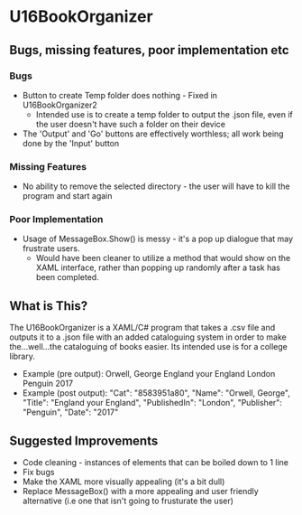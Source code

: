 # U16BookOrganizer

## Bugs, missing features, poor implementation etc

### Bugs

- Button to create Temp folder does nothing - Fixed in U16BookOrganizer2
  - Intended use is to create a temp folder to output the .json file, even if the user doesn't have such a folder on their device
- The 'Output' and 'Go' buttons are effectively worthless; all work being done by the 'Input' button

### Missing Features

- No ability to remove the selected directory - the user will have to kill the program and start again

### Poor Implementation

- Usage of MessageBox.Show() is messy - it's a pop up dialogue that may frustrate users.
  - Would have been cleaner to utilize a method that would show on the XAML interface, rather than popping up randomly after a task has been completed.

## What is This?

The U16BookOrganizer is a XAML/C# program that takes a .csv file and outputs it to a .json file with an added cataloguing system in order to make the...well...the cataloguing of books easier. Its intended use is for a college library.

- Example (pre output):
  Orwell, George	England your England	London	Penguin	2017
- Example (post output):
  "Cat": "8583951a80",
    "Name": "Orwell, George",
    "Title": "England your England",
    "PublishedIn": "London",
    "Publisher": "Penguin",
    "Date": "2017"
    
## Suggested Improvements

- Code cleaning - instances of elements that can be boiled down to 1 line
- Fix bugs
- Make the XAML more visually appealing (it's a bit dull)
- Replace MessageBox() with a more appealing and user friendly alternative (i.e one that isn't going to frusturate the user)



